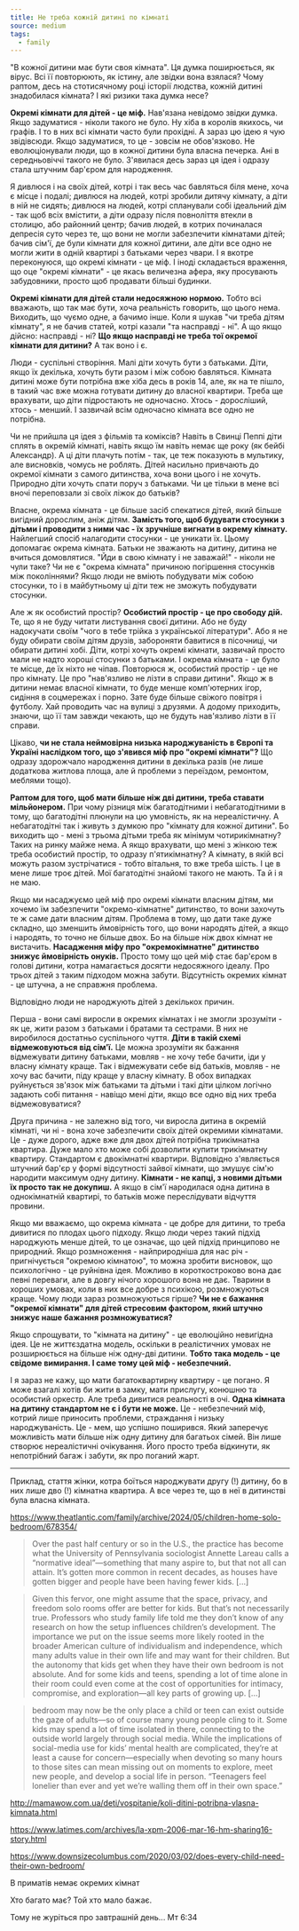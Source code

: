 ```yaml
---
title: Не треба кожній дитині по кімнаті
source: medium
tags:
  - family
---
```

"В кожної дитини має бути своя кімната". Ця думка поширюється, як вірус. Всі її повторюють, як істину, але звідки вона взялася? Чому раптом, десь на стотисячному році історії людства, кожній дитині знадобилася кімната? І які ризики така думка несе?

**Окремі кімнати для дітей - це міф.** 
Нав'язана невідомо звідки думка. 
Якщо задуматися - ніколи такого не було. 
Ну хіба в королів якихось, чи графів. 
І то в них всі кімнати часто були прохідні. 
А зараз цю ідею я чую звідівсюди. 
Якщо задуматися, то це - зовсім не обов'язково. 
Не еволюціонували люди, що в кожної дитини була власна печерка. 
Ані в середньовіччі такого не було. 
З'явилася десь зараз ця ідея і одразу стала штучним бар'єром для народження.

Я дивлюся і на своїх дітей, котрі і так весь час бавляться біля мене, хоча є місце і подалі;
дивлюся на людей, котрі зробили дитячу кімнату, а діти в ній не сидять;
дивлюся на людей, котрі спланували собі ідеальний дім - так щоб всіх вмістити, а діти одразу після повноліття втекли в столицю, або районний центр;
бачив людей, в котрих починалася депресія суто через те, що вони не могли забезпечити кімнатами дітей;
бачив сім'ї, де були кімнати для кожної дитини, але діти все одно не могли жити в одній квартирі з батьками через чвари. 
І я вкотре переконуюся, що окремі кімнати - це міф.
І іноді складається враження, що оце "окремі кімнати" - це якась величезна афера, яку просувають забудовники, просто щоб продавати більші будинки.

**Окремі кімнати для дітей стали недосяжною нормою.** 
Тобто всі вважають, що так має бути, хоча реальність говорить, що цього нема. 
Виходить, що чуємо одне, а бачимо інше. 
Коли я шукав "чи треба дітям кімнату", я не бачив статей, котрі казали "та насправді - ні". 
А що якщо дійсно: насправді - ні? **Що якщо насправді не треба тої окремої кімнати для дитини?**
А так воно і є.

Люди - суспільні створіння. Малі діти хочуть бути з батьками. Діти, якщо їх декілька, хочуть бути разом і між собою бавляться.
Кімната дитині може бути потрібна вже хіба десь в років 14, але, як на те пішло, в такий час вже можна готувати дитину до власної квартири.
Треба ще врахувати, що діти підростають не одночасно. Хтось - доросліший, хтось - менший. І зазвичай всім одночасно кімната все одно не потрібна.

Чи не прийшла ця ідея з фільмів та коміксів? 
Навіть в Свинці Пеппі діти сплять в окремій кімнаті, навіть якщо їм навіть немає ще року (як бейбі Александр).
А ці діти плачуть потім - так, це теж показують в мультику, але висновків, чомусь не роблять. 
Дітей насильно привчають до окремої кімнати з самого дитинства, хоча вони цього і не хочуть. 
Природно діти хочуть спати поруч з батьками. 
Чи це тільки в мене всі вночі переповзали зі своїх ліжок до батьків?

Власне, окрема кімната - це більше засіб спекатися дітей, який більше вигідний дорослим, аніж дітям. 
**Замість того, щоб будувати стосунки з дітьми і проводити з ними час - їх зручніше вигнати в окрему кімнату.**
Найлегший спосіб налагодити стосунки - це уникати їх. 
Цьому допомагає окрема кімната.
Батьки не зважають на дитину, дитина не вчиться домовлятися.
"Йди в свою кімнату і не заважай!" - ніколи не чули таке?
Чи не є "окрема кімната" причиною погіршення стосунків між поколіннями? 
Якщо люди не вміють побудувати між собою стосунки, то і в майбутньому ці діти теж не зможуть побудувати стосунки.

Але ж як особистий простір?
**Особистий простір - це про свободу дій.** Те, що я не буду читати листування своєї дитини. Або не буду надокучати своїм "чого в тебе трійка з української літератури". Або я не буду обирати своїм дітям друзів, забороняти бавитися в пісочниці, чи обирати дитині хобі.
Діти, котрі хочуть окремі кімнати, зазвичай просто мали не надто хороші стосунки з батьками. І окрема кімната - це було те місце, де їх ніхто не чіпав. Повторюся ж, особистий простір - це не про кімнату. Це про "нав'язливо не лізти в справи дитини".
Якщо ж в дитини немає власної кімнати, то буде менше комп'ютерних ігор, сидіння в соцмережах і порно. Зате буде більше свіжого повітря і футболу. Хай проводить час на вулиці з друзями. А додому приходить, знаючи, що її там завжди чекають, що не будуть нав'язливо лізти в її справи.

Цікаво, **чи не стала неймовірна низька народжуваність в Європі та Україні наслідком того, що з'явився міф про "окремі кімнати"?** Що одразу здорожчало народження дитини в декілька разів (не лише додаткова житлова площа, але й проблеми з переїздом, ремонтом, меблями тощо).

**Раптом для того, щоб мати більше ніж дві дитини, треба ставати мільйонером.** При чому різниця між багатодітними і небагатодітними в тому, що багатодітні плюнули на цю умовність, як на нереалістичну. А небагатодітні так і живуть з думкою про "кімнату для кожної дитини".
Бо виходить що - мені з трьома дітьми треба як мінімум чотирикімнатну? Таких на ринку майже нема. А якщо врахувати, що мені з жінкою теж треба особистий простір, то одразу п'ятикімнатну? А кімнату, в якій всі можуть разом зустрічатися - тобто вітальня, то вже треба шість. І це в мене лише троє дітей. Мої багатодітні знайомі такого не мають. Та й і я не маю.

Якщо ми насаджуємо цей міф про окремі кімнати власним дітям, ми хочемо їм забезпечити "окремо-кімнатне" дитинство, то вони захочуть те ж саме дати власним дітям. Проблема в тому, що дати таке дуже складно, що зменшить ймовірність того, що вони народять дітей, а якщо і народять, то точно не більше двох. Бо на більше ніж двох кімнат не вистачить. **Насадження міфу про "окремокімнатне" дитинство знижує ймовірність онуків.** Просто тому що цей міф стає бар'єром в голові дитини, котра намагається досягти недосяжного ідеалу. Про трьох дітей з таким підходом можна забути. Відсутність окремих кімнат - це штучна, а не справжня проблема.

Відповідно люди не народжують дітей з декількох причин.

Перша - вони самі виросли в окремих кімнатах і не змогли зрозуміти - як це, жити разом з батьками і братами та сестрами. В них не виробилося достатньо суспільного чуття. **Діти в такій схемі відмежовуються від сім'ї.** Це можна зрозуміти як бажання відмежувати дитину батьками, мовляв - не хочу тебе бачити, іди у власну кімнату краще. Так і відмежувати себе від батьків, мовляв - не хочу вас бачити, піду краще у власну кімнату. В обох випадках руйнується зв'язок між батьками та дітьми і такі діти цілком логічно задають собі питання - навіщо мені діти, якщо все одно від них треба відмежовуватися?

Друга причина - не залежно від того, чи виросла дитина в окремій кімнаті, чи ні - вона хоче забезпечити своїх дітей окремими кімнатами. Це - дуже дорого, адже вже для двох дітей потрібна трикімнатна квартира. Дуже мало хто може собі дозволити купити трикімнатну квартиру. Стандартом є двокімнатні квартири. Відповідно з'являється штучний бар'єр у формі відсутності зайвої кімнати, що змушує сім'ю народити максимум одну дитину. **Кімнати - не капці, з новими дітьми їх просто так не докупиш.** А якщо в сім'ї народилася одна дитина в однокімнатній квартирі, то батьків може переслідувати відчуття провини.

Якщо ми вважаємо, що окрема кімната - це добре для дитини, то треба дивитися по плодах цього підходу. Якщо люди через такий підхід народжують менше дітей, то це означає, що цей підхід принципово не природний. Якщо розмноження - найприродніша для нас річ - пригнічується "окремою кімнатою", то можна зробити висновок, що психологічно - це руйнівна ідея. Можливо в короткостроково вона дає певні переваги, але в довгу нічого хорошого вона не дає. Тварини в хороших умовах, коли в них все добре з психікою, розмножуються краще. Чому люди зараз розмножуються гірше? **Чи не є бажання "окремої кімнати" для дітей стресовим фактором, який штучно знижує наше бажання розмножуватися?**

Якщо спрощувати, то "кімната на дитину" - це еволюційно невигідна ідея. Це не життєздатна модель, оскільки в реалістичних умовах не розширюється на більше ніж одну-дві дитини. **Тобто така модель - це свідоме вимирання. І саме тому цей міф - небезпечний.**

І я зараз не кажу, що мати багатоквартирну квартиру - це погано. Я може взагалі хотів би жити в замку, мати прислугу, конюшню та особистий оркестр. Але треба дивитися реальності в очі. **Одна кімната на дитину стандартом не є і бути не може.** Це - небезпечний міф, котрий лише приносить проблеми, страждання і низьку народжуваність. Це - мем, що успішно поширився. Який заперечує можливість мати більше ніж одну дитину для багатьох сімей. Він лише створює нереалістичні очікування. Його просто треба відкинути, як непотрібний багаж і забути, як про поганий жарт.

--------------

Приклад, стаття жінки, котра боїться народжувати другу (!) дитину, бо в них лише дво (!) кімнатна квартира. А все через те, що в неї в дитинстві була власна кімната.

https://www.theatlantic.com/family/archive/2024/05/children-home-solo-bedroom/678354/

> Over the past half century or so in the U.S., the practice has become what the University of Pennsylvania sociologist Annette Lareau calls a “normative ideal”—something that many aspire to, but that not all can attain. It’s gotten more common in recent decades, as houses have gotten bigger and people have been having fewer kids.
[...]

> Given this fervor, one might assume that the space, privacy, and freedom solo rooms offer are better for kids. But that’s not necessarily true. Professors who study family life told me they don’t know of any research on how the setup influences children’s development. The importance we put on the issue seems more likely rooted in the broader American culture of individualism and independence, which many adults value in their own life and may want for their children. But the autonomy that kids get when they have their own bedroom is not absolute. And for some kids and teens, spending a lot of time alone in their room could even come at the cost of opportunities for intimacy, compromise, and exploration—all key parts of growing up.
[...]

> bedroom may now be the only place a child or teen can exist outside the gaze of adults—so of course many young people cling to it. Some kids may spend a lot of time isolated in there, connecting to the outside world largely through social media. While the implications of social-media use for kids’ mental health are complicated, they’re at least a cause for concern—especially when devoting so many hours to those sites can mean missing out on moments to explore, meet new people, and develop a social life in person. “Teenagers feel lonelier than ever and yet we’re walling them off in their own space.”

http://mamawow.com.ua/deti/vospitanie/koli-ditini-potribna-vlasna-kimnata.html

https://www.latimes.com/archives/la-xpm-2006-mar-16-hm-sharing16-story.html

https://www.downsizecolumbus.com/2020/03/02/does-every-child-need-their-own-bedroom/

В приматів немає окремих кімнат

Хто багато має? Той хто мало бажає.

Тому не журіться про завтрашній день... Мт 6:34

